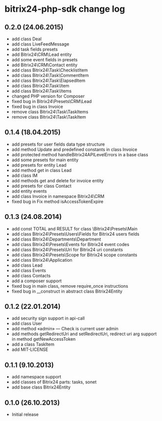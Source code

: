 # bitrix24-php-sdk change log
## 0.2.0 (24.06.2015)
* add class Deal
* add class LiveFeedMessage
* add task fields presets
* add Bitrix24\CRM\Lead entity
* add some event fields in presets
* add Bitrix24\CRM\Contact entity
* add class Bitrix24\Task\ChecklistItem
* add class Bitrix24\Task\CommentItem
* add class Bitrix24\Task\ElapsedItem
* add class Bitrix24\Task\Item
* add class Bitrix24\Task\Items
* changed PHP version for Composer
* fixed bug in Bitrix24\Presets\CRM\Lead
* fixed bug in class Invoice
* remove class Bitrix24\Task\TaskItems
* remove class Bitrix24\Task\TaskItem

## 0.1.4 (18.04.2015)
* add presets for user fields data type structure
* add method Update and predefined constants in class Invoice
* add protected method handleBitrix24APILevelErrors in a base class
* add some presets for main entity
* add presets for entity Lead
* add method get in class Lead
* add class IM
* add methods get and delete for invoice entity
* add presets for class Contact
* add entity events
* add class Invoice in namespace Bitrix24\CRM
* fixed bug in Fix method isAccessTokenExpire

## 0.1.3 (24.08.2014)
* add const TOTAL and RESULT for class \Bitrix24\Presets\Main
* add class Bitrix24\Presets\Users\Fields for Bitrix24 users fields
* add class Bitrix24\Departments\Department
* add class Bitrix24\Presets\Events for Bitrix24 event codes
* add class Bitrix24\Presets\Uri for Bitrix24 uri constants
* add class Bitrix24\Presets\Scope for Bitrix24 scope constants
* add class Bitrix24\Application
* add class Lead
* add class Events
* add class Contacts
* add a composer support
* fixed bug in main class, remove require_once instructions
* fixed bug in __construct in abstract class Bitrix24Entity

## 0.1.2 (22.01.2014)
* add security sign support in api-call
* add class User
* add method «admin» — Check is current user admin
* add methods getRedirectUri and setRedirectUri, redirect uri arg support in method getNewAccessToken
* add a class TaskItem
* add MIT-LICENSE

## 0.1.1 (9.10.2013)
* add namespace support
* add classes of Bitrix24 parts: tasks, sonet
* add base class Bitrix24Entity

## 0.1.0 (26.10.2013)
* Initial release